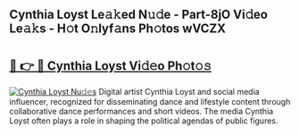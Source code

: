 ## Cynthia Loyst Le𝚊𝚔ed N𝚞𝚍e - Part-8jO Vi𝚍eo Le𝚊𝚔s - H𝚘t O𝚗lyf𝚊ns Ph𝚘tos wVCZX

# <h2><a href="http://hf0jwq.feru.top/?c=Cynthia+Loyst">🔗 👉 🔴 Cynthia Loyst Vi𝚍𝚎o Ph𝚘t𝚘𝚜</a></h2>

[![Cynthia Loyst Nu𝚍𝚎s](https://i.imgur.com/0TWrTi3.gif)](http://hf0jwq.feru.top/?c=Cynthia+Loyst)
Digital artist Cynthia Loyst and social media influencer, recognized for disseminating dance and lifestyle content through collaborative dance performances and short videos. The media Cynthia Loyst often plays a role in shaping the political agendas of public figures. 
